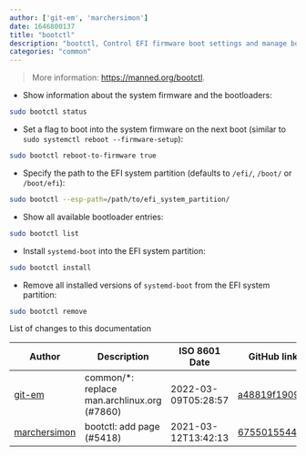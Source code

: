 ```yaml
---
author: ['git-em', 'marchersimon']
date: 1646800137
title: "bootctl"
description: "bootctl, Control EFI firmware boot settings and manage boot loader."
categories: "common"
---
```

> More information: <https://manned.org/bootctl>.

- Show information about the system firmware and the bootloaders:

```bash
sudo bootctl status
```

- Set a flag to boot into the system firmware on the next boot (similar to `sudo systemctl reboot --firmware-setup`):

```bash
sudo bootctl reboot-to-firmware true
```

- Specify the path to the EFI system partition (defaults to `/efi/`, `/boot/` or `/boot/efi`):

```bash
sudo bootctl --esp-path=/path/to/efi_system_partition/
```

- Show all available bootloader entries:

```bash
sudo bootctl list
```

- Install `systemd-boot` into the EFI system partition:

```bash
sudo bootctl install
```

- Remove all installed versions of `systemd-boot` from the EFI system partition:

```bash
sudo bootctl remove
```
List of changes to this documentation


Author | Description | ISO 8601 Date | GitHub link
------|-----|-----|-----
[git-em](mailto:56173216+git-em@users.noreply.github.com) | common/*: replace man.archlinux.org (#7860) | 2022-03-09T05:28:57 | [a48819f19092](https://github.com/tldr-pages/tldr/commit/a48819f19092a82a1faef1f9f105bc1eb27d2df7)
[marchersimon](mailto:50295997+marchersimon@users.noreply.github.com) | bootctl: add page (#5418) | 2021-03-12T13:42:13 | [67550155444d](https://github.com/tldr-pages/tldr/commit/67550155444d37b5ed8cd35dd66d9ca7eddc8b23)

